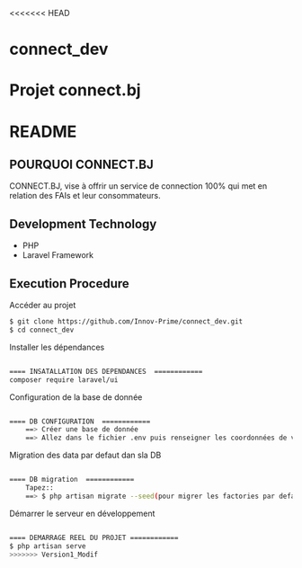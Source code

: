 <<<<<<< HEAD
# connect_dev
Projet connect.bj
=======
# README

## POURQUOI CONNECT.BJ

CONNECT.BJ, vise à offrir un service de connection 100% qui met en relation des FAIs et leur consommateurs.

## Development Technology

- PHP
- Laravel Framework

## Execution Procedure

Accéder au projet
```bash
$ git clone https://github.com/Innov-Prime/connect_dev.git
$ cd connect_dev

```
Installer les dépendances
```bash

==== INSATALLATION DES DEPENDANCES  ============
composer require laravel/ui


```
Configuration de la base de donnée
```bash

==== DB CONFIGURATION  ============
    ==> Créer une base de donnée
    ==> Allez dans le fichier .env puis renseigner les coordonnées de votre DB que vous venez de créer

```
Migration des data par defaut dan sla DB
```bash

==== DB migration  ============
    Tapez::
    ==> $ php artisan migrate --seed(pour migrer les factories par defaut)

```
Démarrer le serveur en développement
```bash

==== DEMARRAGE REEL DU PROJET ============
$ php artisan serve
>>>>>>> Version1_Modif

